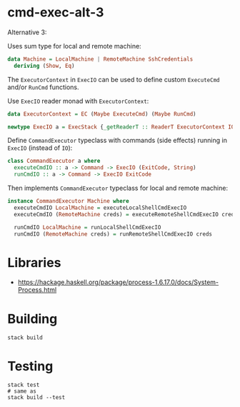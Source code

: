 # cmd-exec-alt-3

Alternative 3:

Uses sum type for local and remote machine:

```haskell
data Machine = LocalMachine | RemoteMachine SshCredentials
  deriving (Show, Eq)
```

The `ExecutorContext` in `ExecIO` can be used to define custom `ExecuteCmd` and/or `RunCmd` functions.

Use `ExecIO` reader monad with `ExecutorContext`:

```haskell
data ExecutorContext = EC (Maybe ExecuteCmd) (Maybe RunCmd)

newtype ExecIO a = ExecStack {_getReaderT :: ReaderT ExecutorContext IO a}
```

Define `CommandExecutor` typeclass with commands (side effects) running in `ExecIO` (instead of `IO`):

```haskell
class CommandExecutor a where
  executeCmdIO :: a -> Command -> ExecIO (ExitCode, String)
  runCmdIO :: a -> Command -> ExecIO ExitCode
```

Then implements `CommandExecutor` typeclass for local and remote machine: 

```haskell
instance CommandExecutor Machine where
  executeCmdIO LocalMachine = executeLocalShellCmdExecIO
  executeCmdIO (RemoteMachine creds) = executeRemoteShellCmdExecIO creds

  runCmdIO LocalMachine = runLocalShellCmdExecIO
  runCmdIO (RemoteMachine creds) = runRemoteShellCmdExecIO creds
```

# Libraries

- https://hackage.haskell.org/package/process-1.6.17.0/docs/System-Process.html

# Building

```shell
stack build
```

# Testing

```shell
stack test
# same as
stack build --test
```
